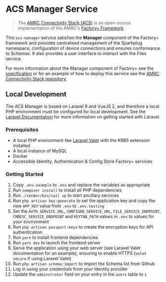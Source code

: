 # ACS Manager Service

> The [AMRC Connectivity Stack (ACS)](https://github.com/AMRC-FactoryPlus/amrc-connectivity-stack) is an open-source implementation of the AMRC's [Factory+ Framework](https://factoryplus.app.amrc.co.uk).

This `acs-manager` service satisfies the **Manager** component of the Factory+ framework and provides centralised management of the Sparkplug namespace, configuration of device connections and ensures conformance to Schemas. It also provides a user interface to interact with the Files service.

For more information about the Manager component of Factory+ see the [specification](https://factoryplus.app.amrc.co.uk) or for an example of how to deploy this service see the [AMRC Connectivity Stack repository](https://github.com/AMRC-FactoryPlus/amrc-connectivity-stack).

## Local Development

The ACS Manager is based on Laravel 9 and VueJS 2, and therefore a local PHP environment must be configured for local development. See the [Laravel Documentation](https://laravel.com/) for more information on getting started with Laravel.

### Prerequisites
- A local PHP environment like [Laravel Valet](https://laravel.com/docs/10.x/valet) with the KRB5 extension installed
- A local instance of MySQL
- Docker
- Accessible Identity, Authentication & Config Store Factory+ services

### Getting Started
1. Copy `.env.example` to `.env` and replace the variables as appropriate
2. Run `composer install` to install all PHP dependencies
3. Run `./vendor/bin/sail up` to start ancillary services
4. Run `php artisan key:generate` to set the application key and copy the new `APP_KEY` value from `.env` to `.env.testing`
5. Set the `AUTH_SERVICE_URL`, `CONFIGDB_SERVICE_URL`, `FILE_SERVICE_ENDPOINT`, `CMDESC_SERVICE_ENDPOINT` and `KEYTAB_PATH` values in `.env` to values for your environment 
6. Run `php artisan passport:keys` to create the encryption keys for API authentication 
7. Run `yarn` to install frontend dependencies 
8. Run `yarn dev` to launch the frontend server 
9. Serve the application using your web server (see Laravel Valet documentation for an example), ensuring to enable HTTPS (`valet secure` if using Laravel Valet)
10. Run `php artisan schema:import` to import the Schema list from Github
11. Log in using your credentials from your Identity provider
12. Update the `adminstrator` field on your entry in the `users` table to `1`